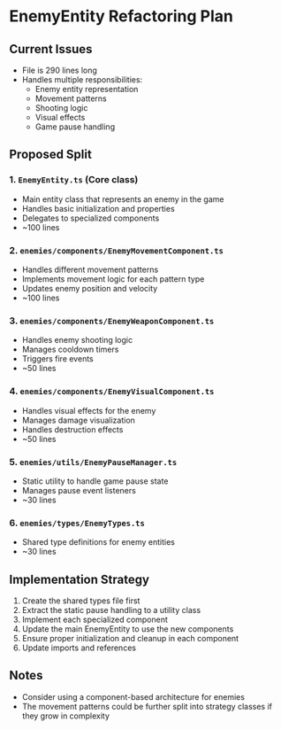 # EnemyEntity Refactoring Plan

## Current Issues
- File is 290 lines long
- Handles multiple responsibilities:
  - Enemy entity representation
  - Movement patterns
  - Shooting logic
  - Visual effects
  - Game pause handling

## Proposed Split

### 1. `EnemyEntity.ts` (Core class)
- Main entity class that represents an enemy in the game
- Handles basic initialization and properties
- Delegates to specialized components
- ~100 lines

### 2. `enemies/components/EnemyMovementComponent.ts`
- Handles different movement patterns
- Implements movement logic for each pattern type
- Updates enemy position and velocity
- ~100 lines

### 3. `enemies/components/EnemyWeaponComponent.ts`
- Handles enemy shooting logic
- Manages cooldown timers
- Triggers fire events
- ~50 lines

### 4. `enemies/components/EnemyVisualComponent.ts`
- Handles visual effects for the enemy
- Manages damage visualization
- Handles destruction effects
- ~50 lines

### 5. `enemies/utils/EnemyPauseManager.ts`
- Static utility to handle game pause state
- Manages pause event listeners
- ~30 lines

### 6. `enemies/types/EnemyTypes.ts`
- Shared type definitions for enemy entities
- ~30 lines

## Implementation Strategy
1. Create the shared types file first
2. Extract the static pause handling to a utility class
3. Implement each specialized component
4. Update the main EnemyEntity to use the new components
5. Ensure proper initialization and cleanup in each component
6. Update imports and references

## Notes
- Consider using a component-based architecture for enemies
- The movement patterns could be further split into strategy classes if they grow in complexity
